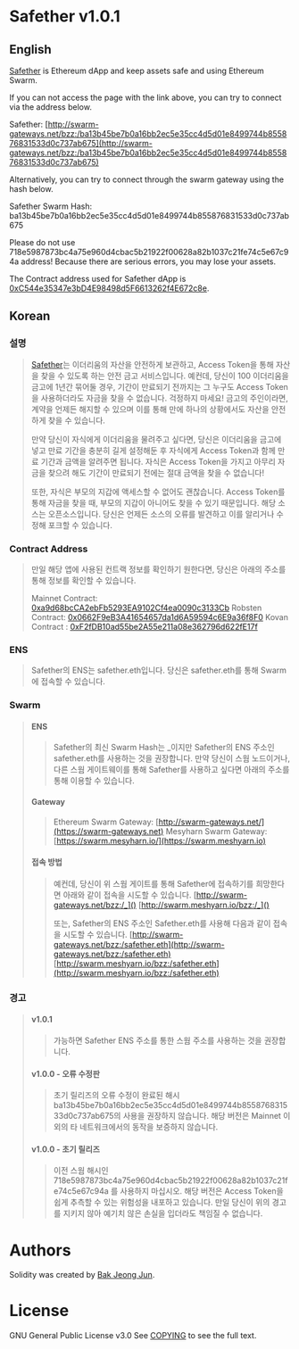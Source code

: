 Safether v1.0.1
=======

English
-------

[Safether](https://swarm.meshyarn.io/bzz:/ba13b45be7b0a16bb2ec5e35cc4d5d01e8499744b855876831533d0c737ab675) is Ethereum dApp and keep assets safe and using Ethereum Swarm.

If you can not access the page with the link above, you can try to connect via the address below.

Safether: [http://swarm-gateways.net/bzz:/ba13b45be7b0a16bb2ec5e35cc4d5d01e8499744b855876831533d0c737ab675](http://swarm-gateways.net/bzz:/ba13b45be7b0a16bb2ec5e35cc4d5d01e8499744b855876831533d0c737ab675)

Alternatively, you can try to connect through the swarm gateway using the hash below.

Safether Swarm Hash: ba13b45be7b0a16bb2ec5e35cc4d5d01e8499744b855876831533d0c737ab675

Please do not use 718e5987873bc4a75e960d4cbac5b21922f00628a82b1037c21fe74c5e67c94a address!
Because there are serious errors, you may lose your assets.

The Contract address used for Safether dApp is [0xC544e35347e3bD4E98498d5F6613262f4E672c8e](https://etherscan.io/address/0xC544e35347e3bD4E98498d5F6613262f4E672c8e).

Korean
------

### 설명
> [Safether](https://safether.meshyarn.io/)는 이더리움의 자산을 안전하게 보관하고, Access Token을 통해 자산을 찾을 수 있도록 하는 안전 금고 서비스입니다.
> 예컨데, 당신이 100 이더리움을 금고에 1년간 묶어둘 경우, 기간이 만료되기 전까지는 그 누구도 Access Token을 사용하더라도 자금을 찾을 수 없습니다.
> 걱정하지 마세요! 금고의 주인이라면, 계약을 언제든 해지할 수 있으며 이를 통해 만에 하나의 상황에서도 자산을 안전하게 찾을 수 있습니다.
> 
> 만약 당신이 자식에게 이더리움을 물려주고 싶다면, 당신은 이더리움을 금고에 넣고 만료 기간을 충분히 길게 설정해둔 후 자식에게 Access Token과 함께 만료 기간과
> 금액을 알려주면 됩니다. 자식은 Access Token을 가지고 아무리 자금을 찾으려 해도 기간이 만료되기 전에는 절대 금액을 찾을 수 없습니다!
> 
> 또한, 자식은 부모의 지갑에 액세스할 수 없어도 괜찮습니다. Access Token를 통해 자금을 찾을 때, 부모의 지갑이 아니어도 찾을 수 있기 때문입니다.
> 해당 소스는 오픈소스입니다. 당신은 언제든 소스의 오류를 발견하고 이를 알리거나 수정해 포크할 수 있습니다.

### Contract Address
> 만일 해당 앱에 사용된 컨트랙 정보를 확인하기 원한다면, 당신은 아래의 주소를 통해 정보를 확인할 수 있습니다.
>
> Mainnet Contract: [0xa9d68bcCA2ebFb5293EA9102Cf4ea0090c3133Cb](https://etherscan.io/address/0xa9d68bcCA2ebFb5293EA9102Cf4ea0090c3133Cb)
> Robsten Contract: [0x0662F9eB3A41654657da1d6A59594c6E9a36f8F0](https://ropsten.etherscan.io/address/0x0662F9eB3A41654657da1d6A59594c6E9a36f8F0)
> Kovan Contract  : [0xF2fDB10ad55be2A55e211a08e362796d622fE17f](https://kovan.etherscan.io/address/0xF2fDB10ad55be2A55e211a08e362796d622fE17f)

### ENS
> Safether의 ENS는 safether.eth입니다.
> 당신은 safether.eth를 통해 Swarm에 접속할 수 있습니다.

### Swarm
> #### ENS
>> Safether의 최신 Swarm Hash는 _이지만 Safether의 ENS 주소인 safether.eth를 사용하는 것을 권장합니다.
>> 만약 당신이 스웜 노드이거나, 다른 스웜 게이트웨이를 통해 Safether를 사용하고 싶다면 아래의 주소를 통해 이용할 수 있습니다.
>
> #### Gateway
>> Ethereum Swarm Gateway: [http://swarm-gateways.net/](https://swarm-gateways.net)
>> Mesyharn Swarm Gateway: [https://swarm.mesyharn.io/](https://swarm.meshyarn.io)
>
> #### 접속 방법
>> 예컨데, 당신이 위 스웜 게이트를 통해 Safether에 접속하기를 희망한다면 아래와 같이 접속을 시도할 수 있습니다.
>> [http://swarm-gateways.net/bzz:/_]()
>> [http://swarm.meshyarn.io/bzz:/_]()
>>
>> 또는, Safether의 ENS 주소인 Safether.eth를 사용해 다음과 같이 접속을 시도할 수 있습니다.
>> [http://swarm-gateways.net/bzz:/safether.eth](http://swarm-gateways.net/bzz:/safether.eth)
>> [http://swarm.meshyarn.io/bzz:/safether.eth](http://swarm.meshyarn.io/bzz:/safether.eth)

### 경고
> #### v1.0.1
>> 가능하면 Safether ENS 주소를 통한 스웜 주소를 사용하는 것을 권장합니다.
>
> #### v1.0.0 - 오류 수정판
>> 초기 릴리즈의 오류 수정이 완료된 해시 ba13b45be7b0a16bb2ec5e35cc4d5d01e8499744b855876831533d0c737ab675의 사용을 권장하지 않습니다.
>> 해당 버전은 Mainnet 이외의 타 네트워크에서의 동작을 보증하지 않습니다.
>
> #### v1.0.0 - 초기 릴리즈
>> 이전 스웜 해시인 718e5987873bc4a75e960d4cbac5b21922f00628a82b1037c21fe74c5e67c94a 를 사용하지 마십시오.
>> 해당 버전은 Access Token을 쉽게 추측할 수 있는 위험성을 내포하고 있습니다.
> 만일 당신이 위의 경고를 지키지 않아 예기치 않은 손실을 입더라도 책임질 수 없습니다.

Authors
=======

Solidity was created by [Bak Jeong Jun](https://github.com/iKeyDev-KsJ).

License
=======

GNU General Public License v3.0
See [COPYING](COPYING) to see the full text.
